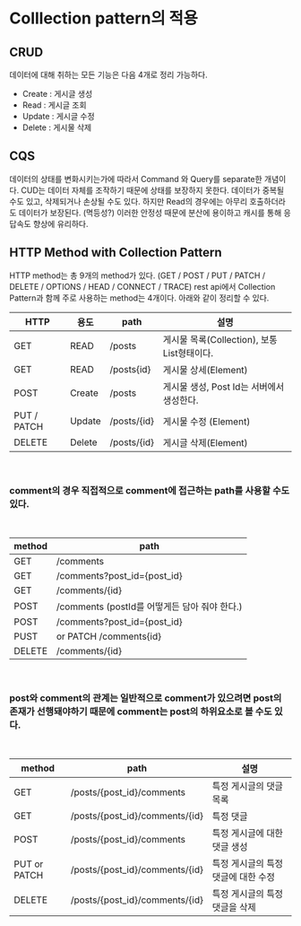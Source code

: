 # Colllection pattern의 적용

## CRUD
데이터에 대해 취하는 모든 기능은 다음 4개로 정리 가능하다.
- Create : 게시글 생성
- Read : 게시글 조회
- Update : 게시글 수정
- Delete : 게시물 삭제



## CQS
데이터의 상태를 변화시키는가에 따라서 Command 와 Query를 separate한 개념이다. 
CUD는 데이터 자체를 조작하기 때문에 상태를 보장하지 못한다. 데이터가 중복될 수도 있고, 삭제되거나 손상될 수도 있다. 
하지만 Read의 경우에는 아무리 호출하더라도 데이터가 보장된다. (멱등성?) 이러한 안정성 때문에 분산에 용이하고 캐시를 통해 응답속도 향상에 유리하다.


## HTTP Method with Collection Pattern
HTTP method는 총 9개의 method가 있다. (GET / POST / PUT / PATCH / DELETE / OPTIONS / HEAD / CONNECT / TRACE)
rest api에서 Collection Pattern과 함께 주로 사용하는 method는 4개이다.
아래와 같이 정리할 수 있다.
   
|HTTP|용도|path|설명|
|----|----|----|---|
|GET|READ|/posts|게시물 목록(Collection), 보통 List형태이다.|
|GET|READ|/posts{id}|게시물 상세(Element)|    
|POST|Create|/posts|게시물 생성, Post Id는 서버에서 생성한다.|
|PUT / PATCH|Update|/posts/{id}|게시물 수정 (Element)|
|DELETE|Delete|/posts/{id}|게시글 삭제(Element)|
<br>
   
 ### comment의 경우 직접적으로 comment에 접근하는 path를 사용할 수도 있다. 
 <br>   

|method|path|
|--|--|
|GET| /comments|   
|GET| /comments?post_id={post_id}|   
|GET| /comments/{id}|   
|POST| /comments (postId를 어떻게든 담아 줘야 한다.)|   
|POST| /comments?post_id={post_id}|   
|PUST| or PATCH /comments{id}|   
|DELETE| /comments/{id}|   
<br>   

### post와 comment의 관계는 일반적으로 comment가 있으려면 post의 존재가 선행돼야하기 때문에 comment는 post의 하위요소로 볼 수도 있다. 
<br>   

|method|path|설명|
|--|--|--|
|GET| /posts/{post_id}/comments|   특정 게시글의 댓글목록|
|GET| /posts/{post_id}/comments/{id}|  특정 댓글 |
|POST| /posts/{post_id}/comments|  특정 게시글에 대한 댓글 생성|
|PUT or PATCH| /posts/{post_id}/comments/{id}| 특정 게시글의 특정 댓글에 대한 수정|
|DELETE| /posts/{post_id}/comments/{id}|       특정 게시글의 특정댓글을 삭제|
